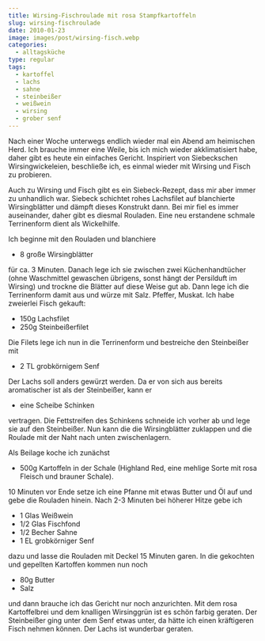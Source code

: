 ```yaml
---
title: Wirsing-Fischroulade mit rosa Stampfkartoffeln
slug: wirsing-fischroulade
date: 2010-01-23
image: images/post/wirsing-fisch.webp
categories: 
  - alltagsküche
type: regular
tags: 
  - kartoffel
  - lachs
  - sahne
  - steinbeißer
  - weißwein
  - wirsing
  - grober senf
---
```


Nach einer Woche unterwegs endlich wieder mal ein Abend am heimischen Herd. Ich brauche immer eine Weile, bis ich mich wieder akklimatisiert habe, daher gibt es heute ein einfaches Gericht. Inspiriert von Siebeckschen Wirsingwickeleien, beschließe ich, es einmal wieder mit Wirsing und Fisch zu probieren.

Auch zu Wirsing und Fisch gibt es ein Siebeck-Rezept, dass mir aber immer zu unhandlich war. Siebeck schichtet rohes Lachsfilet auf blanchierte Wirsingblätter und dämpft dieses Konstrukt dann. Bei mir fiel es immer auseinander, daher gibt es diesmal Rouladen. Eine neu erstandene schmale Terrinenform dient als Wickelhilfe.

Ich beginne mit den Rouladen und blanchiere

* 8 große Wirsingblätter

für ca. 3 Minuten. Danach lege ich sie zwischen zwei Küchenhandtücher (ohne Waschmittel gewaschen übrigens, sonst hängt der Persilduft im Wirsing) und trockne die Blätter auf diese Weise gut ab. Dann lege ich die Terrinenform damit aus und würze mit Salz. Pfeffer, Muskat. Ich habe zweierlei Fisch gekauft:

* 150g Lachsfilet 
* 250g Steinbeißerfilet

Die Filets lege ich nun in die Terrinenform und bestreiche den Steinbeißer mit

* 2 TL grobkörnigem Senf

Der Lachs soll anders gewürzt werden. Da er von sich aus bereits aromatischer ist als der Steinbeißer, kann er

* eine Scheibe Schinken

vertragen. Die Fettstreifen des Schinkens schneide ich vorher ab und lege sie auf den Steinbeißer. Nun kann die die Wirsingblätter zuklappen und die Roulade mit der Naht nach unten zwischenlagern.

Als Beilage koche ich zunächst

* 500g Kartoffeln in der Schale (Highland Red, eine mehlige Sorte mit rosa Fleisch und brauner Schale). 

10 Minuten vor Ende setze ich eine Pfanne mit etwas Butter und Öl auf und gebe die Rouladen hinein. Nach 2-3 Minuten bei höherer Hitze gebe ich

* 1 Glas Weißwein
* 1/2 Glas Fischfond 
* 1/2 Becher Sahne 
* 1 EL grobkörniger Senf 

dazu und lasse die Rouladen mit Deckel 15 Minuten garen. In die gekochten und gepellten Kartoffen kommen nun noch

* 80g Butter
* Salz

und dann brauche ich das Gericht nur noch anzurichten. Mit dem rosa Kartoffelbrei und dem knalligen Wirsinggrün ist es schön farbig geraten. Der Steinbeißer ging unter dem Senf etwas unter, da hätte ich einen kräftigeren Fisch nehmen können. Der Lachs ist wunderbar geraten.
